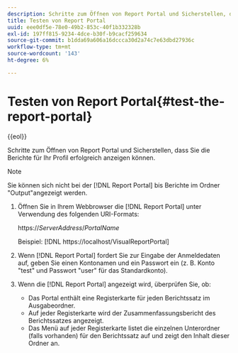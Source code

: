 ```yaml
---
description: Schritte zum Öffnen von Report Portal und Sicherstellen, dass Sie die Berichte für Ihr Profil erfolgreich anzeigen können.
title: Testen von Report Portal
uuid: eee0df5e-78e0-49b2-853c-40f1b332328b
exl-id: 197ff815-9234-4dce-b30f-b9cacf259634
source-git-commit: b1dda69a606a16dccca30d2a74c7e63dbd27936c
workflow-type: tm+mt
source-wordcount: '143'
ht-degree: 6%

---
```


# Testen von Report Portal{#test-the-report-portal}

{{eol}}

Schritte zum Öffnen von Report Portal und Sicherstellen, dass Sie die Berichte für Ihr Profil erfolgreich anzeigen können.

>[!NOTE]
>
>Sie können sich nicht bei der [!DNL Report Portal] bis Berichte im Ordner &quot;Output&quot;angezeigt werden.

1. Öffnen Sie in Ihrem Webbrowser die [!DNL Report Portal] unter Verwendung des folgenden URI-Formats:

   https://*ServerAddress*/*PortalName*

   Beispiel: [!DNL https://localhost/VisualReportPortal]

1. Wenn [!DNL Report Portal] fordert Sie zur Eingabe der Anmeldedaten auf, geben Sie einen Kontonamen und ein Passwort ein (z. B. Konto &quot;test&quot; und Passwort &quot;user&quot; für das Standardkonto).
1. Wenn die [!DNL Report Portal] angezeigt wird, überprüfen Sie, ob:

   * Das Portal enthält eine Registerkarte für jeden Berichtssatz im Ausgabeordner.
   * Auf jeder Registerkarte wird der Zusammenfassungsbericht des Berichtssatzes angezeigt.
   * Das Menü auf jeder Registerkarte listet die einzelnen Unterordner (falls vorhanden) für den Berichtssatz auf und zeigt den Inhalt dieser Ordner an.
